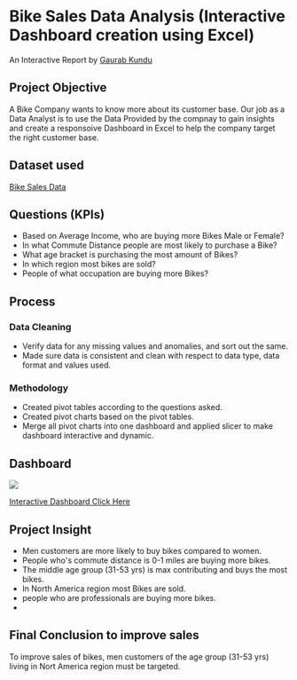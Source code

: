 # Bike Sales Data Analysis (Interactive Dashboard creation using Excel)

An Interactive Report by [Gaurab Kundu](https://www.linkedin.com/in/gaurab-kundu/)

## Project Objective

A Bike Company wants to know more about its customer base. Our job as a Data Analyst is to use the Data Provided by the compnay to gain insights and create a responsoive Dashboard in  Excel to help the company target the right customer base.

## Dataset used

[Bike Sales Data](https://docs.google.com/spreadsheets/d/1JL2bQ9QnJ13ogIJ1z5QBX_gkBYI7vKAg/edit?usp=sharing&ouid=113907451729758661404&rtpof=true&sd=true)

## Questions (KPIs)

- Based on Average Income, who are buying more Bikes Male or Female?
- In what Commute Distance people are most likely to purchase a Bike?
- What age bracket is purchasing the most amount of Bikes?
- In which region most bikes are sold?
- People of what occupation are buying more Bikes?

## Process

### Data Cleaning

- Verify data for any missing values and anomalies, and sort out the same.
- Made sure data is consistent and clean with respect to data type, data format and values used.

### Methodology

- Created pivot tables according to the questions asked.
- Created pivot charts based on the pivot tables.
- Merge all pivot charts into one dashboard and applied slicer to make dashboard interactive and dynamic.

## Dashboard

<img src="https://github.com/GaurabKundu1/Python-for-Everybody/assets/86102231/99098635-01c2-4612-9ced-9d50d4c88de8">

[Interactive Dashboard Click Here](https://1drv.ms/x/s!Aks5Klbk4uC8gb5nQ3nq_Fu4tjgC1g?e=Uwdrdd)

## Project Insight

- Men customers are more likely to buy bikes compared to women.
- People who's commute distance is 0-1 miles are buying more bikes.
- The middle age group (31-53 yrs) is max contributing and buys the most bikes.
- In North America region most Bikes are sold.
- people who are professionals are buying more bikes.
- 
## Final Conclusion to improve sales

To improve sales of bikes, men customers of the age group (31-53 yrs) living in Nort America region must be targeted.
